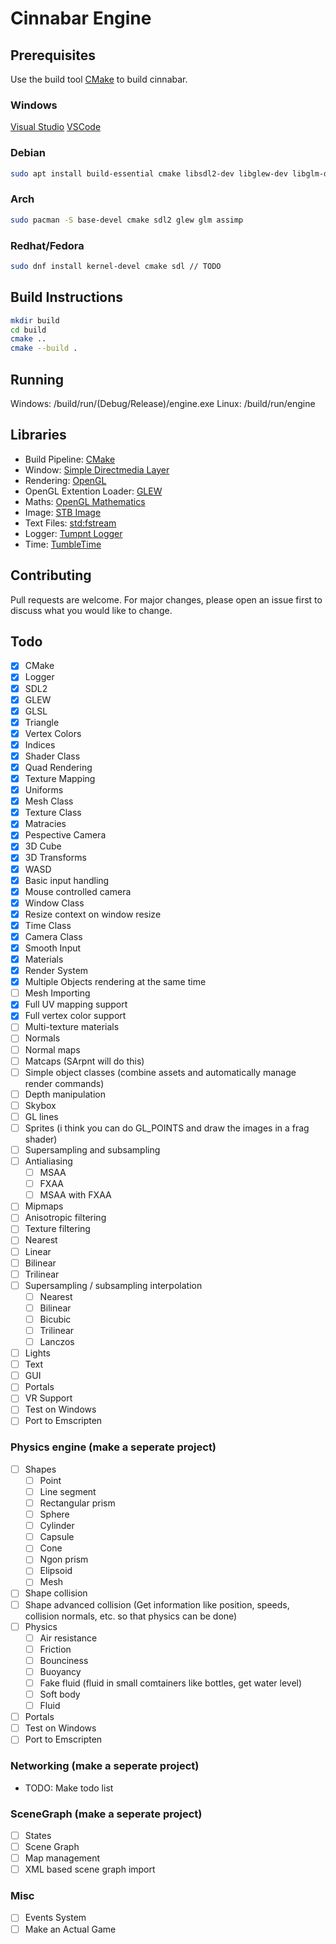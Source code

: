 # Cinnabar Engine

## Prerequisites

Use the build tool [CMake](https://cmake.org/install/) to build cinnabar.

### Windows
[Visual Studio](https://visualstudio.microsoft.com/)
[VSCode](https://code.visualstudio.com/docs/cpp/config-msvc)
### Debian
```bash
sudo apt install build-essential cmake libsdl2-dev libglew-dev libglm-dev libassimp-dev
```
### Arch
```bash
sudo pacman -S base-devel cmake sdl2 glew glm assimp
```
### Redhat/Fedora
```bash
sudo dnf install kernel-devel cmake sdl // TODO
```
## Build Instructions
```bash
mkdir build
cd build
cmake ..
cmake --build .
```

## Running
Windows: /build/run/(Debug/Release)/engine.exe
Linux: /build/run/engine

## Libraries
* Build Pipeline: [CMake](https://cmake.org/)
* Window: [Simple Directmedia Layer](https://www.libsdl.org/)
* Rendering: [OpenGL](https://www.opengl.org/)
* OpenGL Extention Loader: [GLEW](http://glew.sourceforge.net/)
* Maths: [OpenGL Mathematics](https://glm.g-truc.net/0.9.9/index.html)
* Image: [STB Image](https://github.com/nothings/stb/blob/master/stb_image.h)
* Text Files: [std:fstream](https://gcc.gnu.org/onlinedocs/libstdc++/libstdc++-html-USERS-4.2/fstream.html)
* Logger: [Tumpnt Logger](https://github.com/Tumpnt/TumpntAudio/blob/master/src/core/tpnt_log.h)
* Time: [TumbleTime](https://github.com/tumble1999/tumble-time)

## Contributing
Pull requests are welcome. For major changes, please open an issue first to discuss what you would like to change.

## Todo
 - [x] CMake
 - [x] Logger
 - [x] SDL2
 - [x] GLEW
 - [x] GLSL
 - [x] Triangle
 - [x] Vertex Colors
 - [x] Indices
 - [x] Shader Class
 - [x] Quad Rendering
 - [x] Texture Mapping
 - [x] Uniforms
 - [x] Mesh Class
 - [x] Texture Class
 - [x] Matracies
 - [x] Pespective Camera
 - [x] 3D Cube
 - [x] 3D Transforms
 - [x] WASD
 - [x] Basic input handling
 - [x] Mouse controlled camera
 - [x] Window Class
 - [x] Resize context on window resize
 - [x] Time Class
 - [x] Camera Class
 - [x] Smooth Input
 - [x] Materials
 - [x] Render System
 - [x] Multiple Objects rendering at the same time
 - [ ] Mesh Importing
 - [x] Full UV mapping support
 - [x] Full vertex color support
 - [ ] Multi-texture materials
 - [ ] Normals
 - [ ] Normal maps
 - [ ] Matcaps (SArpnt will do this)
 - [ ] Simple object classes (combine assets and automatically manage render commands)
 - [ ] Depth manipulation
 - [ ] Skybox
 - [ ] GL lines
 - [ ] Sprites (i think you can do GL_POINTS and draw the images in a frag shader)
 - [ ] Supersampling and subsampling
 - [ ] Antialiasing
   - [ ] MSAA
   - [ ] FXAA
   - [ ] MSAA with FXAA
 - [ ] Mipmaps
 - [ ] Anisotropic filtering
  - [ ] Texture filtering
   - [ ] Nearest
   - [ ] Linear
   - [ ] Bilinear
   - [ ] Trilinear
  - [ ] Supersampling / subsampling interpolation
    - [ ] Nearest
    - [ ] Bilinear
    - [ ] Bicubic
    - [ ] Trilinear
    - [ ] Lanczos
 - [ ] Lights
 - [ ] Text
 - [ ] GUI
 - [ ] Portals
 - [ ] VR Support
 - [ ] Test on Windows
 - [ ] Port to Emscripten

### Physics engine (make a seperate project)

 - [ ] Shapes
   - [ ] Point
   - [ ] Line segment
   - [ ] Rectangular prism
   - [ ] Sphere
   - [ ] Cylinder
   - [ ] Capsule
   - [ ] Cone
   - [ ] Ngon prism
   - [ ] Elipsoid
   - [ ] Mesh
 - [ ] Shape collision
 - [ ] Shape advanced collision (Get information like position, speeds, collision normals, etc. so that physics can be done)
 - [ ] Physics
   - [ ] Air resistance
   - [ ] Friction
   - [ ] Bounciness
   - [ ] Buoyancy
   - [ ] Fake fluid (fluid in small comtainers like bottles, get water level)
   - [ ] Soft body
   - [ ] Fluid
 - [ ] Portals
 - [ ] Test on Windows
 - [ ] Port to Emscripten

### Networking (make a seperate project)

 - TODO: Make todo list

### SceneGraph (make a seperate project)

 - [ ] States
 - [ ] Scene Graph
 - [ ] Map management
 - [ ] XML based scene graph import

### Misc

 - [ ] Events System
 - [ ] Make an Actual Game